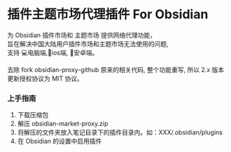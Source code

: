 # 插件主题市场代理插件 For Obsidian

为 Obsidian 插件市场和 主题市场 提供网络代理功能，<br />
旨在解决中国大陆用户插件市场和主题市场无法使用的问题,<br />
支持 💻电脑端,📱ios端, 🤖安卓端。

去除 fork obsidian-proxy-github 原来的相关代码, 整个功能重写, 所以 2.x 版本 更新授权协议为 MIT 协议。

### 上手指南

1. 下载压缩包
2. 解压 obsidian-market-proxy.zip
3. 将解压的文件夹放入笔记目录下的插件目录内。如：XXX/.obsidian/plugins
4. 在 Obsidian 的设置中启用插件




